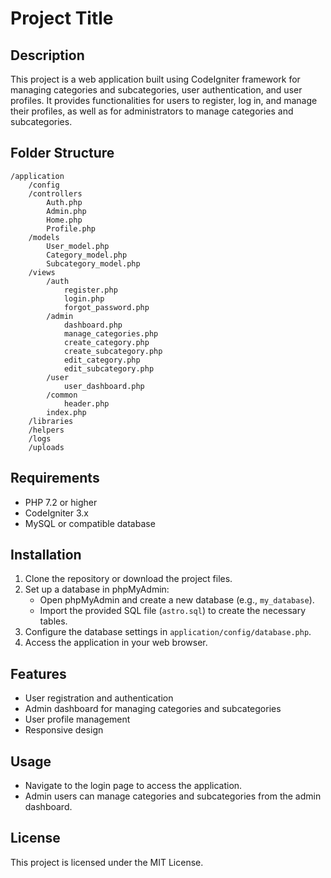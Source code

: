 # Project Title

## Description
This project is a web application built using CodeIgniter framework for managing categories and subcategories, user authentication, and user profiles. It provides functionalities for users to register, log in, and manage their profiles, as well as for administrators to manage categories and subcategories.

## Folder Structure
```
/application
    /config
    /controllers
        Auth.php
        Admin.php
        Home.php
        Profile.php
    /models
        User_model.php
        Category_model.php
        Subcategory_model.php
    /views
        /auth
            register.php
            login.php
            forgot_password.php
        /admin
            dashboard.php
            manage_categories.php
            create_category.php
            create_subcategory.php
            edit_category.php
            edit_subcategory.php
        /user
            user_dashboard.php
        /common
            header.php
        index.php
    /libraries
    /helpers
    /logs
    /uploads
```

## Requirements
- PHP 7.2 or higher
- CodeIgniter 3.x
- MySQL or compatible database

## Installation
1. Clone the repository or download the project files.
2. Set up a database in phpMyAdmin:
   - Open phpMyAdmin and create a new database (e.g., `my_database`).
   - Import the provided SQL file (`astro.sql`) to create the necessary tables.
3. Configure the database settings in `application/config/database.php`.
4. Access the application in your web browser.


## Features
- User registration and authentication
- Admin dashboard for managing categories and subcategories
- User profile management
- Responsive design

## Usage
- Navigate to the login page to access the application.
- Admin users can manage categories and subcategories from the admin dashboard.

## License
This project is licensed under the MIT License.
